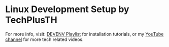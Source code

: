 # Linux Development Setup by TechPlusTH

For more info, visit: [DEVENV Playlist](https://www.youtube.com/playlist?list=PLH2HhvKxVmTCtt5aNwxTrlTnZw0-A5LAY) for installation tutorials, or my [YouTube channel](https://youtube.com/techplusth) for more tech related videos.

